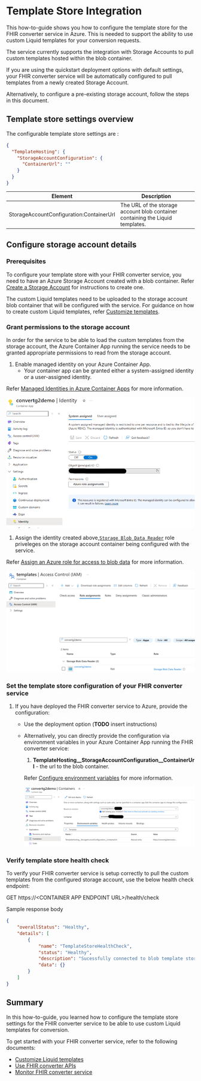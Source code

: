 # Template Store Integration

This how-to-guide shows you how to configure the template store for the FHIR converter service in Azure. This is needed to support the ability to use custom Liquid templates for your conversion requests.

The service currently supports the integration with Storage Accounts to pull custom templates hosted within the blob container.

If you are using the quickstart deployment options with default settings, your FHIR converter service will be automatically configured to pull templates from a newly created Storage Account.

Alternatively, to configure a pre-existing storage account, follow the steps in this document.

## Template store settings overview

The configurable template store settings are :

```json
{
  "TemplateHosting": {
    "StorageAccountConfiguration": {
      "ContainerUrl": ""
    }
  }
}
```

| Element                    | Description |
| -------------------------- | --- |
| StorageAccountConfiguration:ContainerUrl | The URL of the storage account blob container containing the Liquid templates. |

## Configure storage account details

### Prerequisites

To configure your template store with your FHIR converter service, you need to have an Azure Storage Account created with a blob container. Refer [Create a Storage Account](https://learn.microsoft.com/en-us/azure/storage/common/storage-account-create?tabs=azure-portal) for instructions to create one.

The custom Liquid templates need to be uploaded to the storage account blob container that will be configured with the service.
For guidance on how to create custom Liquid templates, refer [Customize templates](customize-templates.md).

### Grant permissions to the storage account

In order for the service to be able to load the custom templates from the storage account, the Azure Container App running the service needs to be granted appropriate permissions to read from the storage account.

1. Enable managed identity on your Azure Container App.
    * Your container app can be granted either a system-assigned identity or a user-assigned identity.

Refer [Managed Identities in Azure Container Apps](https://learn.microsoft.com/en-us/azure/container-apps/managed-identity?tabs=portal%2Cdotnet) for more information.

![Convert identity](../images/convert-identity.png)

1. Assign the identity created above,[`Storage Blob Data Reader`](https://learn.microsoft.com/en-us/azure/role-based-access-control/built-in-roles/storage#storage-blob-data-reader) role priveleges on the storage account container being configured with the service.

Refer [Assign an Azure role for access to blob data](https://learn.microsoft.com/en-us/azure/storage/blobs/assign-azure-role-data-access?tabs=portal) for more information.

![Convert template store permissions](../images/convert-template-store-permissions.png)

### Set the template store configuration of your FHIR converter service

1. If you have deployed the FHIR converter service to Azure, provide the configuration:
    * Use the deployment option (**TODO** insert instructions)

    * Alternatively, you can directly provide the configuration via environment variables in your Azure Container App running the  FHIR converter service:
        1. **TemplateHosting__StorageAccountConfiguration__ContainerUrl** - the url to the blob container.

         Refer [Configure environment variables](https://learn.microsoft.com/en-us/azure/container-apps/environment-variables?tabs=portal) for more information.

        ![Convert template store config](../images/convert-template-store-config.png)

### Verify template store health check

To verify your FHIR converter service is setup correctly to pull the custom templates from the configured storage account, use the below health check endpoint:

GET https://\<CONTAINER APP ENDPOINT URL\>/health/check

Sample response body

```json
{
    "overallStatus": "Healthy",
    "details": [
        {
            "name": "TemplateStoreHealthCheck",
            "status": "Healthy",
            "description": "Sucessfully connected to blob template store.",
            "data": {}
        }
    ]
}
```

## Summary

In this how-to-guide, you learned how to configure the template store settings for the FHIR converter service to be able to use custom Liquid templates for conversion.

To get started with your FHIR converter service, refer to the following documents:

* [Customize Liquid templates](customize-templates.md)
* [Use FHIR converter APIs](use-convert-web-apis.md)
* [Monitor FHIR converter service](monitoring.md)
